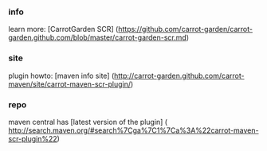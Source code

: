 ### info

learn more:
[CarrotGarden SCR]
(https://github.com/carrot-garden/carrot-garden.github.com/blob/master/carrot-garden-scr.md)

### site

plugin howto:
[maven info site]
(http://carrot-garden.github.com/carrot-maven/site/carrot-maven-scr-plugin/)

### repo

maven central has
[latest version of the plugin]
( http://search.maven.org/#search%7Cga%7C1%7Ca%3A%22carrot-maven-scr-plugin%22)
